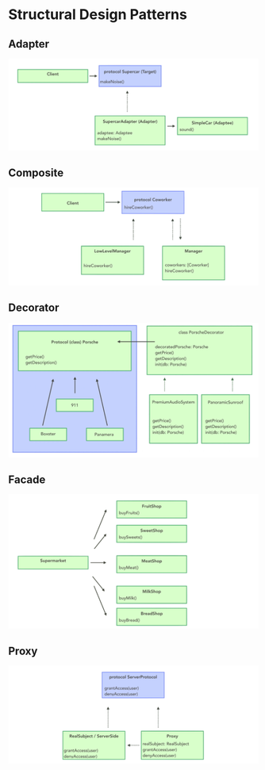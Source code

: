 # Structural Design Patterns

## Adapter
![](resources/Adapter.png)
## Composite
![](resources/Composite.png)
## Decorator
![](resources/Decorator.png)
## Facade
![](resources/Facade.png)
## Proxy
![](resources/Proxy.png)